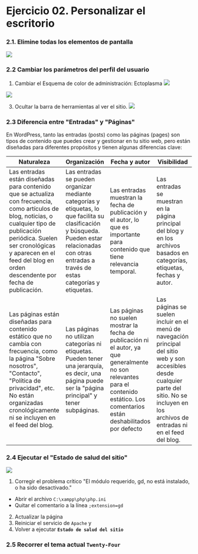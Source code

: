 
# Ejercicio 02.  Personalizar el escritorio

### 2.1.   Elimine todas los elementos de pantalla

![](https://i.imgur.com/MleYnXV.png)

### 2.2 Cambiar los parámetros del perfil del usuario
1. Cambiar el Esquema de color de administración: Ectoplasma
![](https://i.imgur.com/6q22ohi.png)

![](https://i.imgur.com/lt8psqM.png)

3. Ocultar la barra de herramientas al ver el sitio.
![](https://i.imgur.com/OsJleKX.png)

### 2.3 Diferencia entre "Entradas" y "Páginas"

En WordPress, tanto las entradas (posts) como las páginas (pages) son tipos de contenido que puedes crear y gestionar en tu sitio web, pero están diseñadas para diferentes propósitos y tienen algunas diferencias clave:

|Naturaleza| Organización | Fecha y autor | Visibilidad|
|--|--|--|--|
|Las entradas están diseñadas para contenido que se actualiza con frecuencia, como artículos de blog, noticias, o cualquier tipo de publicación periódica. Suelen ser cronológicas y aparecen en el feed del blog en orden descendente por fecha de publicación.|  Las entradas se pueden organizar mediante categorías y etiquetas, lo que facilita su clasificación y búsqueda. Pueden estar relacionadas con otras entradas a través de estas categorías y etiquetas. | Las entradas muestran la fecha de publicación y el autor, lo que es importante para contenido que tiene relevancia temporal. | Las entradas se muestran en la página principal del blog y en los archivos basados en categorías, etiquetas, fechas y autor.|
|Las páginas están diseñadas para contenido estático que no cambia con frecuencia, como la página "Sobre nosotros", "Contacto", "Política de privacidad", etc. No están organizadas cronológicamente ni se incluyen en el feed del blog. | Las páginas no utilizan categorías ni etiquetas. Pueden tener una jerarquía, es decir, una página puede ser la "página principal" y tener subpáginas. | Las páginas no suelen mostrar la fecha de publicación ni el autor, ya que generalmente no son relevantes para el contenido estático. Los comentarios están deshabilitados por defecto | Las páginas se suelen incluir en el menú de navegación principal del sitio web y son accesibles desde cualquier parte del sitio. No se incluyen en los archivos de entradas ni en el feed del blog. |

### 2.4 Ejecutar el "Estado de salud del sitio"

![](https://i.imgur.com/bQkSlMl.png)

1. Corregir el problema crítico "El módulo requerido, gd, no está instalado, o ha sido desactivado."
- Abrir el archivo `C:\xampp\php\php.ini` 
- Quitar el comentario a la línea `;extension=gd`

2. Actualizar la página 
3. Reiniciar el servicio de `Apache` y 
4. Volver a ejecutar **`Estado de salud del sitio`**


### 2.5 Recorrer el tema actual `Twenty-Four`


<!--stackedit_data:
eyJoaXN0b3J5IjpbLTEwNTMwODY3MzksLTIwNTMwMTEzODcsMT
I1MjUwODY4LDEyMzk2OTUyODQsNDgyNjMxMzkyLC0yMTA5MzMw
ODE5LDk3MjQyMDU0MSwtNzQxNTE3NjUwXX0=
-->